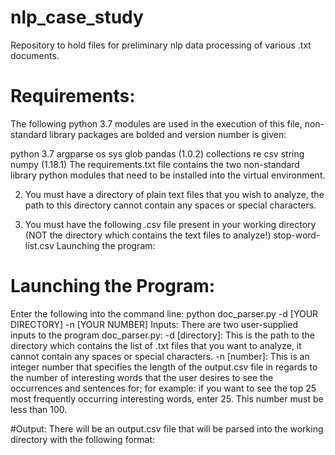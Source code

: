# nlp_case_study
Repository to hold files for preliminary nlp data processing of various .txt documents.

# Requirements:
The following python 3.7 modules are used in the execution of this file, non-standard library packages are bolded and version number is given:

python 3.7
argparse
os
sys
glob
pandas (1.0.2)
collections
re
csv
string
numpy (1.18.1)
The requirements.txt file contains the two non-standard library python modules that need to be installed into the virtual environment. 

2.	You must have a directory of plain text files that you wish to analyze, the path to this directory cannot contain any spaces or special characters.

3.	You must have the following .csv file present in your working directory (NOT the directory which contains the text files to analyze!)
stop-word-list.csv
Launching the program:

# Launching the Program:

Enter the following into the command line:
python doc_parser.py -d [YOUR DIRECTORY] -n [YOUR NUMBER]
Inputs: 
	There are two user-supplied inputs to the program doc_parser.py:
-d [directory]: This is the path to the directory which contains the list of .txt files that you want to analyze, it cannot contain any spaces or special characters.
-n [number]: This is an integer number that specifies the length of the output.csv file in regards to the number of interesting words that the user desires to see the occurrences and sentences for; for example: if you want to see the top 25 most frequently occurring interesting words, enter 25. This number must be less than 100.

#Output:
	There will be an output.csv file that will be parsed into the working directory with the following format: 
